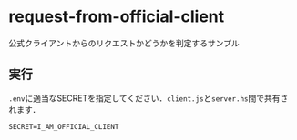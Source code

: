# request-from-official-client
公式クライアントからのリクエストかどうかを判定するサンプル

## 実行
`.env`に適当なSECRETを指定してください．`client.js`と`server.hs`間で共有されます．
```.env
SECRET=I_AM_OFFICIAL_CLIENT
```